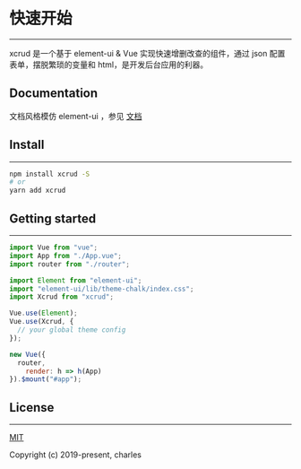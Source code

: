 # 快速开始

---

xcrud 是一个基于 element-ui & Vue 实现快速增删改查的组件，通过 json 配置表单，摆脱繁琐的变量和 html，是开发后台应用的利器。

## Documentation

文档风格模仿 element-ui ，参见 [文档](https://goldsubmarine.github.io/xcrud)

## Install

---

```bash
npm install xcrud -S
# or
yarn add xcrud
```

## Getting started

---

```js
import Vue from "vue";
import App from "./App.vue";
import router from "./router";

import Element from "element-ui";
import "element-ui/lib/theme-chalk/index.css";
import Xcrud from "xcrud";

Vue.use(Element);
Vue.use(Xcrud, {
  // your global theme config
});

new Vue({
  router,
    render: h => h(App)
}).$mount("#app");
```

## License

---

[MIT](http://opensource.org/licenses/MIT)

Copyright (c) 2019-present, charles
